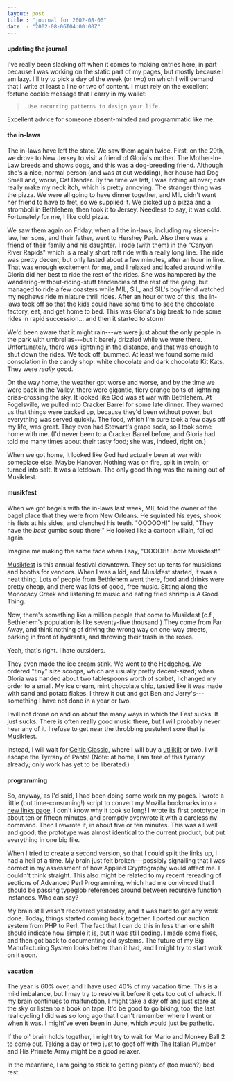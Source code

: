 ```yaml
---
layout: post
title : "journal for 2002-08-06"
date  : "2002-08-06T04:00:00Z"
---
```

<h4>updating the journal</h4>I've really been slacking off when it comes to making entries here, in part because I was working on the static part of my pages, but mostly because I am lazy.  I'll try to pick a day of the week (or two) on which I will demand that I write at least a line or two of content.  I must rely on the excellent fortune cookie message that I carry in my wallet:

<blockquote>
<pre><code>	Use recurring patterns to design your life.
</code></pre>

</blockquote>

Excellent advice for someone absent-minded and programmatic like me.<h4>the in-laws</h4>The in-laws have left the state.  We saw them again twice.  First, on the 29th, we drove to New Jersey to visit a friend of Gloria's mother.  The Mother-In-Law breeds and shows dogs, and this was a dog-breeding friend.  Although she's a nice, normal person (and was at out wedding), her house had Dog Smell and, worse, Cat Dander.  By the time we left, I was itching all over;  cats really make my neck itch, which is pretty annoying.  The stranger thing was the pizza. We were all going to have dinner together, and MIL didn't want her friend to have to fret, so we supplied it.  We picked up a pizza and a stromboli in Bethlehem, then took it to Jersey.  Needless to say, it was cold.  Fortunately for me, I like cold pizza.

We saw them again on Friday, when all the in-laws, including my sister-in-law, her sons, and their father, went to Hershey Park.  Also there was a friend of their family and his daughter.  I rode (with them) in the "Canyon River Rapids" which is a really short raft ride with a really long line.  The ride was pretty decent, but only lasted about a few minutes, after an hour in line.  That was enough excitement for me, and I relaxed and loafed around while Gloria did her best to ride the rest of the rides.  She was hampered by the wandering-without-riding-stuff tendencies of the rest of the gang, but managed to ride a few coasters while MIL, SIL, and SIL's boyfriend watched my nephews ride miniature thrill rides.  After an hour or two of this, the in-laws took off so that the kids could have some time to see the chocolate factory, eat, and get home to bed.  This was Gloria's big break to ride some rides in rapid succession... and then it started to storm!

We'd been aware that it might rain---we were just about the only people in the park with umbrellas---but it barely drizzled while we were there. Unfortunately, there was lightning in the distance, and that was enough to shut down the rides.  We took off, bummed.  At least we found some mild consolation in the candy shop:  white chocolate and dark chocolate Kit Kats.  They were <em>really</em> good.

On the way home, the weather got worse and worse, and by the time we were back in the Valley, there were gigantic, fiery orange bolts of lightning criss-crossing the sky.  It looked like God was at war with Bethlehem.  At Fogelsville, we pulled into Cracker Barrel for some late dinner.  They warned us that things were backed up, because they'd been without power, but everything was served quickly.  The food, which I'm sure took a few days off my life, was great.  They even had Stewart's grape soda, so I took some home with me.  (I'd never been to a Cracker Barrel before, and Gloria had told me many times about their tasty food;  she was, indeed, right on.)

When we got home, it looked like God had actually been at war with someplace else.  Maybe Hanover.  Nothing was on fire, split in twain, or turned into salt.  It was a letdown.  The only good thing was the raining out of Musikfest.<h4>musikfest</h4>When we got bagels with the in-laws last week, MIL told the owner of the bagel place that they were from New Orleans.  He squinted his eyes, shook his fists at his sides, and clenched his teeth.  "OOOOOH!" he said, "They have the <em>best</em> gumbo soup there!"  He looked like a cartoon villain, foiled again.

Imagine me making the same face when I say, "OOOOH!  I <em>hate</em> Musikfest!"

<a href='http://www.fest.org'>Musikfest</a> is this annual festival downtown. They set up tents for musicians and booths for vendors.  When I was a kid, and Musikfest started, it was a neat thing.  Lots of people from Bethlehem went there, food and drinks were pretty cheap, and there was lots of good, free music.  Sitting along the Monocacy Creek and listening to music and eating fried shrimp is A Good Thing.

Now, there's something like a million people that come to Musikfest (c.f., Bethlehem's population is like seventy-five thousand.)  They come from Far Away, and think nothing of driving the wrong way on one-way streets, parking in front of hydrants, and throwing their trash in the roses.  

Yeah, that's right.  I hate outsiders.

They even made the ice cream stink.  We went to the Hedgehog.  We ordered "tiny" size scoops, which are usually pretty decent-sized;  when Gloria was handed about two tablespoons worth of sorbet, I changed my order to a small. My ice cream, mint chocolate chip, tasted like it was made with sand and potato flakes.  I threw it out and got Ben and Jerry's---something I have not done in a year or two.

I will not drone on and on about the many ways in which the Fest sucks.  It just sucks.  There is often really good music there, but I will probably never hear any of it.  I refuse to get near the throbbing pustulent sore that is Musikfest.  

Instead, I will wait for <a href='http://www.celticfest.org/'>Celtic Classic</a>, where I will buy a <a href='http://www.utilikilts.com'>utilikilt</a> or two.  I will escape the Tyrrany of Pants!  (Note:  at home, I am free of this tyrrany already;  only work has yet to be liberated.)<h4>programming</h4>So, anyway, as I'd said, I had been doing some work on my pages.  I wrote a little (but time-consuming!) script to convert my Mozilla bookmarks into a <a href='http://rjbs.manxome.org/links/'>new links page</a>.  I don't know why it took so long!  I wrote its first prototype in about ten or fifteen minutes, and promptly overwrote it with a careless <tt>mv</tt> command.  Then I rewrote it, in about five or ten minutes.  This was all well and good; the prototype was almost identical to the current product, but put everything in one big file. 

When I tried to create a second version, so that I could split the links up, I had a hell of a time.  My brain just felt broken---possibly signalling that I was correct in my assessment of how Applied Cryptography would affect me.  I couldn't think straight.  This also might be related to my recent rereading of sections of Advanced Perl Programming, which had me convinced that I should be passing typeglob references around between recursive function instances.  Who can say?

My brain still wasn't recovered yesterday, and it was hard to get any work done.  Today, things started coming back together.  I ported our auction system from PHP to Perl.  The fact that I can do this in less than one shift should indicate how simple it is, but it was still coding.  I made some fixes, and then got back to documenting old systems.  The future of my Big Manufacturing System looks better than it had, and I might try to start work on it soon.<h4>vacation</h4>The year is 60% over, and I have used 40% of my vacation time.  This is a mild imbalance, but I may try to resolve it before it gets too out of whack.  If my brain continues to malfunction, I might take a day off and just stare at the sky or listen to a book on tape.  It'd be good to go biking, too;  the last real cycling I did was so long ago that I can't remember where I went or when it was.  I might've even been in June, which would just be pathetic.

If the ol' brain holds together, I might try to wait for Mario and Monkey Ball 2 to come out.  Taking a day or two just to goof off with The Italian Plumber and His Primate Army might be a good relaxer.

In the meantime, I am going to stick to getting plenty of (too much?) bed rest.

